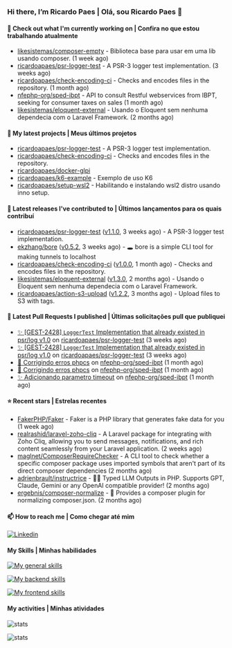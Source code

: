 ### Hi there, I’m Ricardo Paes | Olá, sou Ricardo Paes 👋 

#### 👷 Check out what I'm currently working on | Confira no que estou trabalhando atualmente

- [likesistemas/composer-empty](https://github.com/likesistemas/composer-empty) - Biblioteca base para usar em uma lib usando composer. (1 week ago)
- [ricardoapaes/psr-logger-test](https://github.com/ricardoapaes/psr-logger-test) - A PSR-3 logger test implementation. (3 weeks ago)
- [ricardoapaes/check-encoding-ci](https://github.com/ricardoapaes/check-encoding-ci) - Checks and encodes files in the repository. (1 month ago)
- [nfephp-org/sped-ibpt](https://github.com/nfephp-org/sped-ibpt) - API to consult Restful webservices from IBPT, seeking for consumer taxes on sales (1 month ago)
- [likesistemas/eloquent-external](https://github.com/likesistemas/eloquent-external) - Usando o Eloquent sem nenhuma dependecia com o Laravel Framework. (2 months ago)

#### 🌱 My latest projects | Meus últimos projetos

- [ricardoapaes/psr-logger-test](https://github.com/ricardoapaes/psr-logger-test) - A PSR-3 logger test implementation.
- [ricardoapaes/check-encoding-ci](https://github.com/ricardoapaes/check-encoding-ci) - Checks and encodes files in the repository.
- [ricardoapaes/docker-glpi](https://github.com/ricardoapaes/docker-glpi)
- [ricardoapaes/k6-example](https://github.com/ricardoapaes/k6-example) - Exemplo de uso K6
- [ricardoapaes/setup-wsl2](https://github.com/ricardoapaes/setup-wsl2) - Habilitando e instalando wsl2 distro usando inno setup.

#### 🔭 Latest releases I've contributed to | Últimos lançamentos para os quais contribuí

- [ricardoapaes/psr-logger-test](https://github.com/ricardoapaes/psr-logger-test) ([v1.1.0](https://github.com/ricardoapaes/psr-logger-test/releases/tag/v1.1.0), 3 weeks ago) - A PSR-3 logger test implementation.
- [ekzhang/bore](https://github.com/ekzhang/bore) ([v0.5.2](https://github.com/ekzhang/bore/releases/tag/v0.5.2), 3 weeks ago) - 🕳 bore is a simple CLI tool for making tunnels to localhost
- [ricardoapaes/check-encoding-ci](https://github.com/ricardoapaes/check-encoding-ci) ([v1.0.0](https://github.com/ricardoapaes/check-encoding-ci/releases/tag/v1.0.0), 1 month ago) - Checks and encodes files in the repository.
- [likesistemas/eloquent-external](https://github.com/likesistemas/eloquent-external) ([v1.3.0](https://github.com/likesistemas/eloquent-external/releases/tag/v1.3.0), 2 months ago) - Usando o Eloquent sem nenhuma dependecia com o Laravel Framework.
- [ricardoapaes/action-s3-upload](https://github.com/ricardoapaes/action-s3-upload) ([v1.2.2](https://github.com/ricardoapaes/action-s3-upload/releases/tag/v1.2.2), 3 months ago) - Upload files to S3 with tags.

#### 🔨 Latest Pull Requests I published | Últimas solicitações pull que publiquei

- [✨ [GEST-2428] `LoggerTest` Implementation that already existed in psr/log v1.0](https://github.com/ricardoapaes/psr-logger-test/pull/2) on [ricardoapaes/psr-logger-test](https://github.com/ricardoapaes/psr-logger-test) (3 weeks ago)
- [✨ [GEST-2428] `LoggerTest` Implementation that already existed in psr/log v1.0](https://github.com/ricardoapaes/psr-logger-test/pull/1) on [ricardoapaes/psr-logger-test](https://github.com/ricardoapaes/psr-logger-test) (3 weeks ago)
- [🚨 Corrigindo erros phpcs](https://github.com/nfephp-org/sped-ibpt/pull/31) on [nfephp-org/sped-ibpt](https://github.com/nfephp-org/sped-ibpt) (1 month ago)
- [🚨 Corrigindo erros phpcs](https://github.com/nfephp-org/sped-ibpt/pull/30) on [nfephp-org/sped-ibpt](https://github.com/nfephp-org/sped-ibpt) (1 month ago)
- [✨ Adicionando parametro timeout](https://github.com/nfephp-org/sped-ibpt/pull/29) on [nfephp-org/sped-ibpt](https://github.com/nfephp-org/sped-ibpt) (1 month ago)

#### ⭐ Recent stars | Estrelas recentes

- [FakerPHP/Faker](https://github.com/FakerPHP/Faker) - Faker is a PHP library that generates fake data for you (1 week ago)
- [realrashid/laravel-zoho-cliq](https://github.com/realrashid/laravel-zoho-cliq) - A Laravel package for integrating with Zoho Cliq, allowing you to send messages, notifications, and rich content seamlessly from your Laravel application. (2 weeks ago)
- [maglnet/ComposerRequireChecker](https://github.com/maglnet/ComposerRequireChecker) - A CLI tool to check whether a specific composer package uses imported symbols that aren&#39;t part of its direct composer dependencies (2 months ago)
- [adrienbrault/instructrice](https://github.com/adrienbrault/instructrice) - 👩‍🏫 Typed LLM Outputs in PHP. Supports GPT, Claude, Gemini or any OpenAI compatible provider! (2 months ago)
- [ergebnis/composer-normalize](https://github.com/ergebnis/composer-normalize) - 🎵 Provides a composer plugin for normalizing composer.json. (2 months ago)

#### 📫 How to reach me | Como chegar até mim

[![Linkedin](https://img.shields.io/badge/LinkedIn-0077B5?style=for-the-badge&logo=linkedin&logoColor=white)](https://www.linkedin.com/in/ricardo-paes-5039ba4b)

#### My Skills | Minhas habilidades

[![My general skills](https://skillicons.dev/icons?i=linux,bash,git,docker,aws,gcp,kubernetes,githubactions,nginx,sentry,vim,vscode)](https://skillicons.dev)

[![My backend skills](https://skillicons.dev/icons?i=php,java,nodejs,go,kotlin,ts,laravel,androidstudio)](https://skillicons.dev)

[![My frontend skills](https://skillicons.dev/icons?i=webpack,react,angular,js,html,css,jquery)](https://skillicons.dev)

#### My activities | Minhas atividades

![stats](https://github-readme-stats.vercel.app/api?username=ricardoapaes&show_icons=true&hide_title=false&count_private=true&theme=radical&border_color=000000)

![stats](https://github-readme-stats.vercel.app/api/top-langs/?username=ricardoapaes&layout=compact&langs_count=16&theme=radical&&count_private=true&border_color=000000)